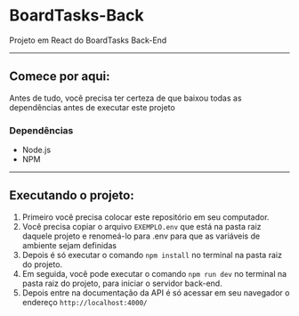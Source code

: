 # BoardTasks-Back

Projeto em React do BoardTasks Back-End

---

## Comece por aqui:

Antes de tudo, você precisa ter certeza de que baixou todas as dependências antes de executar este projeto

### Dependências

- Node.js
- NPM

---

## Executando o projeto:

1.  Primeiro você precisa colocar este repositório em seu computador.
2.  Você precisa copiar o arquivo `EXEMPLO.env` que está na pasta raiz daquele projeto e renomeá-lo para .env para que as variáveis de ambiente sejam definidas
3.  Depois é só executar o comando `npm install` no terminal na pasta raiz do projeto.
4.  Em seguida, você pode executar o comando `npm run dev` no terminal na pasta raiz do projeto, para iniciar o servidor back-end.
5.  Depois entre na documentação da API é só acessar em seu navegador o endereço `http://localhost:4000/`
